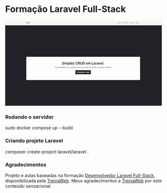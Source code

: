 # Formação Laravel Full-Stack

<p align="center">
    <img alt="CRUD Laravel" title="CRUD Laravel" src="./.github/crud.gif" width="900px" />
</p>

### Rodando o servidor
sudo docker compose up --build

### Criando projeto Laravel
composer create-project laravel/laravel .

### Agradecimentos
Projeto e aulas baseadas na formação [Desenvolvedor Laravel Full-Stack](https://www.treinaweb.com.br/), disponibilizada pela [TreinaWeb](https://www.treinaweb.com.br/). Meus agradecimentos a [TreinaWeb](https://www.treinaweb.com.br/) por este conteúdo sensacional.